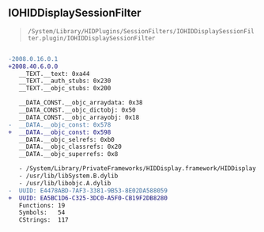 ## IOHIDDisplaySessionFilter

> `/System/Library/HIDPlugins/SessionFilters/IOHIDDisplaySessionFilter.plugin/IOHIDDisplaySessionFilter`

```diff

-2008.0.16.0.1
+2008.40.6.0.0
   __TEXT.__text: 0xa44
   __TEXT.__auth_stubs: 0x230
   __TEXT.__objc_stubs: 0x200

   __DATA_CONST.__objc_arraydata: 0x38
   __DATA_CONST.__objc_dictobj: 0x50
   __DATA_CONST.__objc_arrayobj: 0x18
-  __DATA.__objc_const: 0x578
+  __DATA.__objc_const: 0x598
   __DATA.__objc_selrefs: 0xb0
   __DATA.__objc_classrefs: 0x20
   __DATA.__objc_superrefs: 0x8

   - /System/Library/PrivateFrameworks/HIDDisplay.framework/HIDDisplay
   - /usr/lib/libSystem.B.dylib
   - /usr/lib/libobjc.A.dylib
-  UUID: E4478ABD-7AF3-3381-9B53-8E02DA588059
+  UUID: EA5BC1D6-C325-3DC0-A5F0-CB19F2DB8280
   Functions: 19
   Symbols:   54
   CStrings:  117

```
